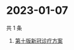 # 2023-01-07

共 1 条

<!-- BEGIN ZHIHUSEARCH -->
<!-- 最后更新时间 Sat Jan 07 2023 01:06:39 GMT+0800 (China Standard Time) -->
1. [第十版新冠诊疗方案](https://www.zhihu.com/search?q=第十版新冠诊疗方案)
<!-- END ZHIHUSEARCH -->
